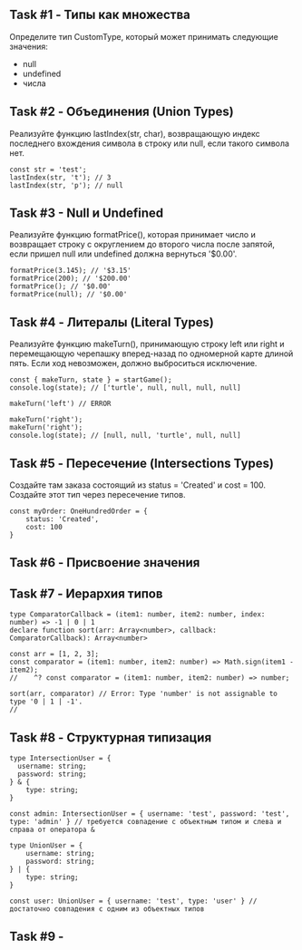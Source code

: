 ## Task #1 - Типы как множества
Определите тип CustomType, который может принимать следующие значения:
* null
* undefined
* числа

## Task #2 - Объединения (Union Types)
Реализуйте функцию lastIndex(str, char), возвращающую индекс последнего вхождения символа в строку или null, если такого символа нет.
```
const str = 'test';
lastIndex(str, 't'); // 3
lastIndex(str, 'p'); // null
```

## Task #3 - Null и Undefined
Реализуйте функцию formatPrice(), которая принимает число и возвращает строку с округлением до второго числа после запятой, если пришел null или undefined должна вернуться '$0.00'.
```
formatPrice(3.145); // '$3.15'
formatPrice(200); // '$200.00'
formatPrice(); // '$0.00'
formatPrice(null); // '$0.00'
```

## Task #4 - Литералы (Literal Types)
Реализуйте функцию makeTurn(), принимающую строку left или right и перемещающую черепашку вперед-назад по одномерной карте длиной пять. Если ход невозможен, должно выброситься исключение.
```
const { makeTurn, state } = startGame();
console.log(state); // ['turtle', null, null, null, null]

makeTurn('left') // ERROR

makeTurn('right');
makeTurn('right');
console.log(state); // [null, null, 'turtle', null, null]
```

## Task #5 - Пересечение (Intersections Types)
Создайте там заказа состоящий из status = 'Created' и cost = 100. Создайте этот тип через пересечение типов.

```
const myOrder: OneHundredOrder = {
    status: 'Created',
    cost: 100
}
```
## Task #6 - Присвоение значения

## Task #7 - Иерархия типов
```
type ComparatorCallback = (item1: number, item2: number, index: number) => -1 | 0 | 1
declare function sort(arr: Array<number>, callback: ComparatorCallback): Array<number>

const arr = [1, 2, 3];
const comparator = (item1: number, item2: number) => Math.sign(item1 - item2);
//    ^? const comparator = (item1: number, item2: number) => number;

sort(arr, comparator) // Error: Type 'number' is not assignable to type '0 | 1 | -1'.
//  
```

## Task #8 - Структурная типизация
```
type IntersectionUser = {
  username: string;
  password: string;
} & {
    type: string;
}

const admin: IntersectionUser = { username: 'test', password: 'test', type: 'admin' } // требуется совпадение c объектным типом и слева и справа от оператора &

type UnionUser = {
    username: string;
    password: string;
} | {
    type: string;
}

const user: UnionUser = { username: 'test', type: 'user' } // достаточно совпадения с одним из объектных типов
```

## Task #9 - 

